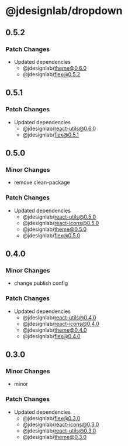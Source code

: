 # @jdesignlab/dropdown

## 0.5.2

### Patch Changes

- Updated dependencies
  - @jdesignlab/theme@0.6.0
  - @jdesignlab/flex@0.5.2

## 0.5.1

### Patch Changes

- Updated dependencies
  - @jdesignlab/react-utils@0.6.0
  - @jdesignlab/flex@0.5.1

## 0.5.0

### Minor Changes

- remove clean-package

### Patch Changes

- Updated dependencies
  - @jdesignlab/react-utils@0.5.0
  - @jdesignlab/react-icons@0.5.0
  - @jdesignlab/theme@0.5.0
  - @jdesignlab/flex@0.5.0

## 0.4.0

### Minor Changes

- change publish config

### Patch Changes

- Updated dependencies
  - @jdesignlab/react-utils@0.4.0
  - @jdesignlab/react-icons@0.4.0
  - @jdesignlab/theme@0.4.0
  - @jdesignlab/flex@0.4.0

## 0.3.0

### Minor Changes

- minor

### Patch Changes

- Updated dependencies
  - @jdesignlab/flex@0.3.0
  - @jdesignlab/react-icons@0.3.0
  - @jdesignlab/react-utils@0.3.0
  - @jdesignlab/theme@0.3.0
